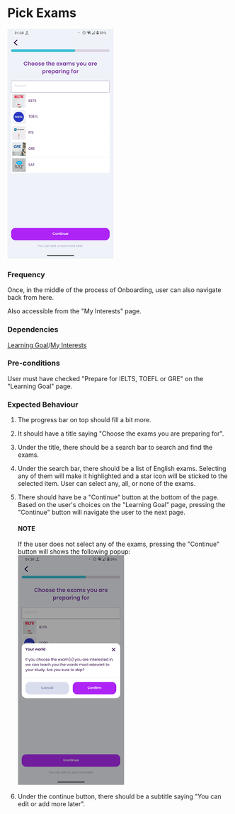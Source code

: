 # Pick Exams

![PickExams](../_media/Onboarding/PickExams.png)

### Frequency

Once, in the middle of the process of Onboarding, user can also navigate back from here.

Also accessible from the "My Interests" page.

### Dependencies

[Learning Goal](docs/onboarding/LearningGoal.md)/[My Interests](docs/discover/MyInterests.md)

### Pre-conditions

User must have checked "Prepare for IELTS, TOEFL or GRE" on the "Learning Goal" page. 

### Expected Behaviour

1. The progress bar on top should fill a bit more.

2. It should have a title saying "Choose the exams you are preparing for".

3. Under the title, there should be a search bar to search and find the exams.

4. Under the search bar, there should be a list of English exams. Selecting any of them will make it highlighted and a star icon will be sticked to the selected item. User can select any, all, or none of the exams.

5. There should have be a "Continue" button at the bottom of the page. Based on the user's choices on the "Learning Goal" page, pressing the "Continue" button will navigate the user to the next page.
   #### NOTE
   If the user does not select any of the exams, pressing the "Continue" button will shows the following popup:
   ![PickExamsWarning](../_media/Onboarding/PickExamsWarning.png)

6. Under the continue button, there should be a subtitle saying "You can edit or add more later".
